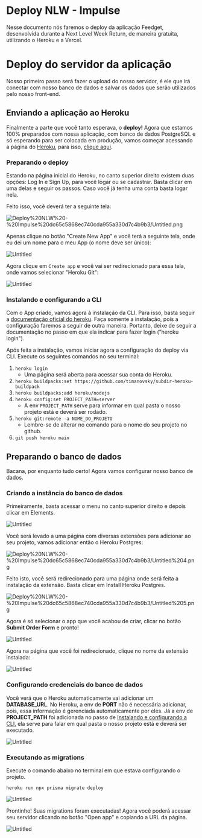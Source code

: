 # Deploy NLW - Impulse

Nesse documento nós faremos o deploy da aplicação Feedget, desenvolvida durante a Next Level Week Return, de maneira gratuita, utilizando o Heroku e a Vercel.

# Deploy do servidor da aplicação

Nosso primeiro passo será fazer o upload do nosso servidor, é ele que irá conectar com nosso banco de dados e salvar os dados que serão utilizados pelo nosso front-end.

## Enviando a aplicação ao Heroku

Finalmente a parte que você tanto esperava, o **deploy!** Agora que estamos 100% preparados com nossa aplicação, com banco de dados PostgreSQL e só esperando para ser colocada em produção, vamos começar acessando a página do [Heroku](https://www.heroku.com/), para isso, [clique aqui](https://www.heroku.com/).

### Preparando o deploy

Estando na página inicial do Heroku, no canto superior direito existem duas opções: Log In e Sign Up, para você logar ou se cadastrar. Basta clicar em uma delas e seguir os passos. Caso você já tenha uma conta basta logar nela. 

Feito isso, você deverá ter a seguinte tela:

![Deploy%20NLW%20-%20Impulse%20dc65c5868ec740cda955a330d7c4b9b3/Untitled.png](Deploy%20NLW%20-%20Impulse%20dc65c5868ec740cda955a330d7c4b9b3/Untitled.png)

Apenas clique no botão "Create New App" e você terá a seguinte tela, onde eu dei um nome para o meu App (o nome deve ser único):

![Untitled](Deploy%20NLW%20-%20Impulse%20dc65c5868ec740cda955a330d7c4b9b3/Untitled%201.png)

Agora clique em `Create app` e você vai ser redirecionado para essa tela, onde vamos selecionar "Heroku Git":

![Untitled](Deploy%20NLW%20-%20Impulse%20dc65c5868ec740cda955a330d7c4b9b3/Untitled%202.png)

### Instalando e configurando a CLI

Com o App criado, vamos agora à instalação da CLI. Para isso, basta seguir a [documentação oficial do heroku](https://devcenter.heroku.com/articles/heroku-cli). Faça somente a instalação, pois a configuração faremos a seguir de outra maneira. Portanto, deixe de seguir a documentação no passo em que ela indicar para fazer login (”heroku login").

Após feita a instalação, vamos iniciar agora a configuração do deploy via CLI. Execute os seguintes comandos no seu terminal: 

1. `heroku login`
    - Uma página será aberta para acessar sua conta do Heroku.
2. `heroku buildpacks:set https://github.com/timanovsky/subdir-heroku-buildpack`
3. `heroku buildpacks:add heroku/nodejs`
4. `heroku config:set PROJECT_PATH=server`
    - A env `PROJECT_PATH` serve para informar em qual pasta o nosso projeto está e
    deverá ser rodado.
5. `heroku git:remote -a NOME_DO_PROJETO`
    - Lembre-se de alterar no comando para o nome do seu projeto no github.
6. `git push heroku main`

## Preparando o banco de dados

Bacana, por enquanto tudo certo! Agora vamos configurar nosso banco de dados.

### Criando a instância do banco de dados

Primeiramente, basta acessar o menu no canto superior direito e depois clicar em Elements.

![Untitled](Deploy%20NLW%20-%20Impulse%20dc65c5868ec740cda955a330d7c4b9b3/Untitled%203.png)

Você será levado a uma página com diversas extensões para adicionar ao seu projeto, vamos adicionar então o Heroku Postgres:

![Deploy%20NLW%20-%20Impulse%20dc65c5868ec740cda955a330d7c4b9b3/Untitled%204.png](Deploy%20NLW%20-%20Impulse%20dc65c5868ec740cda955a330d7c4b9b3/Untitled%204.png)

Feito isto, você será redirecionado para uma página onde será feita a instalação da extensão. Basta clicar em Install Heroku Postgres.

![Deploy%20NLW%20-%20Impulse%20dc65c5868ec740cda955a330d7c4b9b3/Untitled%205.png](Deploy%20NLW%20-%20Impulse%20dc65c5868ec740cda955a330d7c4b9b3/Untitled%205.png)

Agora é só selecionar o app que você acabou de criar, clicar no botão **Submit Order Form** e pronto!

![Untitled](Deploy%20NLW%20-%20Impulse%20dc65c5868ec740cda955a330d7c4b9b3/Untitled%206.png)

Agora na página que você foi redirecionado, clique no nome da extensão instalada:

![Untitled](Deploy%20NLW%20-%20Impulse%20dc65c5868ec740cda955a330d7c4b9b3/Untitled%207.png)

### Configurando credenciais do banco de dados

Você verá que o Heroku automaticamente vai adicionar um **DATABASE_URL**. No Heroku, a env de **PORT** não é necessária adicionar, pois, essa informação é gerenciada automaticamente por eles. Já a env de **PROJECT_PATH** foi adicionada no passo de [Instalando e configurando a CLI](Deploy%20NLW%20-%20Impulse%20dc65c5868ec740cda955a330d7c4b9b3.md), ela serve para falar em qual pasta o nosso projeto está e deverá ser executado.

![Untitled](Deploy%20NLW%20-%20Impulse%20dc65c5868ec740cda955a330d7c4b9b3/Untitled%208.png)

### Executando as migrations

Execute o comando abaixo no terminal em que estava configurando o projeto.

```tsx
heroku run npx prisma migrate deploy
```

![Untitled](Deploy%20NLW%20-%20Impulse%20dc65c5868ec740cda955a330d7c4b9b3/Untitled%209.png)

Prontinho! Suas migrations foram executadas! Agora você poderá acessar seu servidor clicando no botão "Open app" e copiando a URL da página.

![Untitled](Deploy%20NLW%20-%20Impulse%20dc65c5868ec740cda955a330d7c4b9b3/Untitled%2010.png)